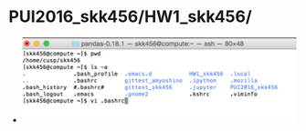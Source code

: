 # PUI2016_skk456/HW1_skk456/


- ![HW01_Assignment01_Bash1](HW1_skk456/HW01_Assignment01_Bash1.jpg)
